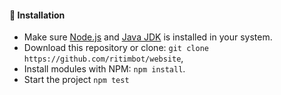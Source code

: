 #### 📩 Installation

- Make sure [Node.js](https://nodejs.org/en/download) and [Java JDK](https://www.oracle.com/java/technologies/javase-downloads.html) is installed in your system.
- Download this repository or clone: `git clone https://github.com/ritimbot/website`,
- Install modules with NPM: `npm install`.
- Start the project `npm test`
